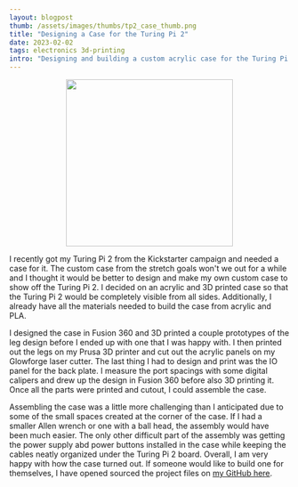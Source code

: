 ```yaml
---
layout: blogpost
thumb: /assets/images/thumbs/tp2_case_thumb.png
title: "Designing a Case for the Turing Pi 2"
date: 2023-02-02
tags: electronics 3d-printing
intro: "Designing and building a custom acrylic case for the Turing Pi 2."
---
```


<p align="center">
  <img height="300" src="/assets/images/blogs/tp2_final_build.gif">
</p>

I recently got my Turing Pi 2 from the Kickstarter campaign and needed a case for it. The custom case from the stretch goals won't we out for a while and I thought it would be better to design and make my own custom case to show off the Turing Pi 2. I decided on an acrylic and 3D printed case so that the Turing Pi 2 would be completely visible from all sides. Additionally, I already have all the materials needed to build the case from acrylic and PLA.

I designed the case in Fusion 360 and 3D printed a couple prototypes of the leg design before I ended up with one that I was happy with. I then printed out the legs on my Prusa 3D printer and cut out the acrylic panels on my Glowforge laser cutter. The last thing I had to design and print was the IO panel for the back plate. I measure the port spacings with some digital calipers and drew up the design in Fusion 360 before also 3D printing it. Once all the parts were printed and cutout, I could assemble the case.

Assembling the case was a little more challenging than I anticipated due to some of the small spaces created at the corner of the case. If I had a smaller Allen wrench or one with a ball head, the assembly would have been much easier. The only other difficult part of the assembly was getting the power supply abd power buttons installed in the case while keeping the cables neatly organized under the Turing Pi 2 board. Overall, I am very happy with how the case turned out. If someone would like to build one for themselves, I have opened sourced the project files on <a href="https://github.com/michaelriedl/Turing-Pi-2-Case" target="_blank">my GitHub here</a>.